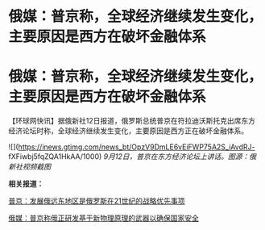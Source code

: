 # 俄媒：普京称，全球经济继续发生变化，主要原因是西方在破坏金融体系

# 俄媒：普京称，全球经济继续发生变化，主要原因是西方在破坏金融体系

【环球网快讯】据俄新社12日报道，俄罗斯总统普京在符拉迪沃斯托克出席东方经济论坛时称，全球经济继续发生变化，主要原因是西方正在破坏金融体系。

![](https://inews.gtimg.com/news_bt/OpzV9DmLE6vEiFWP75A2S_iAvdRJ-
fXFiwbj5fqZQA1HkAA/1000) _9月12日，普京在东方经济论坛上讲话。图源：俄新社视频截图_

**相关报道：**

[普京：发展俄远东地区是俄罗斯在21世纪的战略优先事项 ](https://new.qq.com/rain/a/20230912A058BE00)

[俄媒：普京称俄正研发基于新物理原理的武器以确保国家安全 ](https://new.qq.com/rain/a/20230912A05A7D00)


